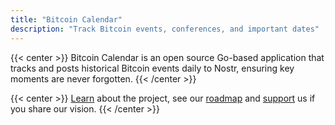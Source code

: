 ```yaml
---
title: "Bitcoin Calendar"
description: "Track Bitcoin events, conferences, and important dates"
---
```

  
  
{{< center >}}
Bitcoin Calendar is an open source Go-based application that tracks and posts historical Bitcoin events daily to Nostr, ensuring key moments are never forgotten.
{{< /center >}}
  
{{< center >}}
    <a href="/about/">Learn</a> about the project, see our <a href="/roadmap/">roadmap</a> and <a href="/support/">support</a> us if you share our vision.
{{< /center >}}
